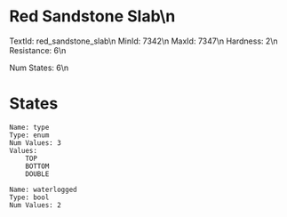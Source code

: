 # Red Sandstone Slab\n
TextId: red_sandstone_slab\n
MinId: 7342\n
MaxId: 7347\n
Hardness: 2\n
Resistance: 6\n

Num States: 6\n
# States
```
Name: type
Type: enum
Num Values: 3
Values:
    TOP
    BOTTOM
    DOUBLE

Name: waterlogged
Type: bool
Num Values: 2
```